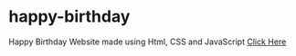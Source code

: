 # happy-birthday
Happy Birthday Website made using Html, CSS and JavaScript
<a href="https://sem1colon.github.io/HBD/name=Vamsi" target="blank">Click Here</a>
